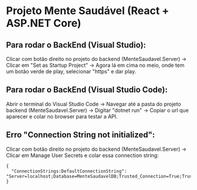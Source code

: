 # Projeto Mente Saudável (React + ASP.NET Core)

## Para rodar o BackEnd (Visual Studio):
Clicar com botão direito no projeto do backend (MenteSaudavel.Server) -> Clicar em "Set as Startup Project" -> Agora lá em cima no meio, onde tem um botão verde de play, selecionar "https" e dar play.

## Para rodar o BackEnd (Visual Studio Code):
Abrir o terminal do Visual Studio Code -> Navegar até a pasta do projeto backend (MenteSaudavel.Server) -> Digitar "dotnet run" -> Copiar o url que aparecer e colar no browser para testar a API.

## Erro "Connection String not initialized":
Clicar com botão direito no projeto do backend (MenteSaudavel.Server) -> Clicar em Manage User Secrets e colar essa connection string:
```
{
  "ConnectionStrings:DefaultConnectionString": "Server=localhost;Database=MenteSaudavelDB;Trusted_Connection=True;TrustServerCertificate=True;"
}
```
